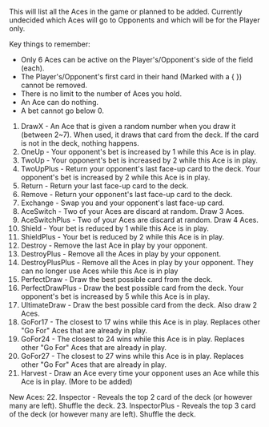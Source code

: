 This will list all the Aces in the game or planned to be added.
Currently undecided which Aces will go to Opponents and which will be for the Player only.

Key things to remember:
- Only 6 Aces can be active on the Player's/Opponent's side of the field (each).
- The Player's/Opponent's first card in their hand (Marked with a { }) cannot be removed.
- There is no limit to the number of Aces you hold.
- An Ace can do nothing.
- A bet cannot go below 0.

1. DrawX - An Ace that is given a random number when you draw it (between 2~7). When used, it draws that card from the deck. If the card is not in the deck, nothing happens.
2. OneUp - Your opponent's bet is increased by 1 while this Ace is in play.
3. TwoUp - Your opponent's bet is increased by 2 while this Ace is in play.
4. TwoUpPlus - Return your opponent's last face-up card to the deck. Your opponent's bet is increased by 2 while this Ace is in play.
5. Return - Return your last face-up card to the deck.
6. Remove - Return your opponent's last face-up card to the deck.
7. Exchange - Swap you and your opponent's last face-up card.
8. AceSwitch - Two of your Aces are discard at random. Draw 3 Aces.
9. AceSwitchPlus - Two of your Aces are discard at random. Draw 4 Aces.
10. Shield - Your bet is reduced by 1 while this Ace is in play.
11. ShieldPlus - Your bet is reduced by 2 while this Ace is in play.
12. Destroy - Remove the last Ace in play by your opponent.
13. DestroyPlus - Remove all the Aces in play by your opponent.
14. DestroyPlusPlus - Remove all the Aces in play by your opponent. They can no longer use Aces while this Ace is in play
15. PerfectDraw - Draw the best possible card from the deck.
16. PerfectDrawPlus - Draw the best possible card from the deck. Your opponent's bet is increased by 5 while this Ace is in play.
17. UltimateDraw - Draw the best possible card from the deck. Also draw 2 Aces.
18. GoFor17 - The closest to 17 wins while this Ace is in play. Replaces other "Go For" Aces that are already in play.
19. GoFor24 - The closest to 24 wins while this Ace is in play. Replaces other "Go For" Aces that are already in play.
20. GoFor27 - The closest to 27 wins while this Ace is in play. Replaces other "Go For" Aces that are already in play.
21. Harvest - Draw an Ace every time your opponent uses an Ace while this Ace is in play.
(More to be added)


New Aces:
22. Inspector - Reveals the top 2 card of the deck (or however many are left). Shuffle the deck.
23. InspectorPlus - Reveals the top 3 card of the deck (or however many are left). Shuffle the deck.





